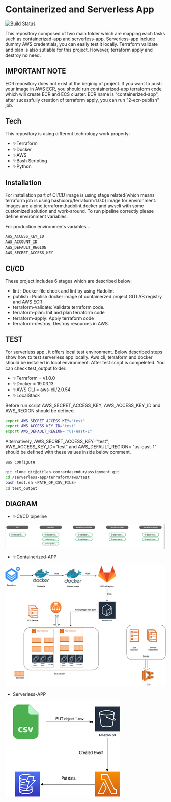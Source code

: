 # Containerized and Serverless App

[![Build Status](https://travis-ci.org/joemccann/dillinger.svg?branch=master)](https://travis-ci.org/joemccann/dillinger)

This repository composed of two main folder which are mapping each tasks such as containerizad-app and serverless-app.
Serverless-app include dummy AWS credentials, you can easliy test it locally. Terraform validate and plan is also sutiable for this project. However, terraform apply and destroy no need.

 ## IMPORTANT NOTE
  ECR repository does not exist at the beginig of project. If you want to push your image in AWS ECR, you should run containerized-app terraform code which will create ECR and ECS cluster. ECR name is "containerized-app", after sucessfully creation of terraform apply, you can run "2-ecr-publish" job.

## Tech
This repository is using different technology work properly:

- ✨Terraform
- ✨Docker
- ✨AWS
- ✨Bash  Scripting
- ✨Python
 
## Installation

For installation part of CI/CD image is using stage related(which means terraform job is using hashicorp/terraform:1.0.0) image for environment. Images are alpine,terraform,hadolint,docker and awscli with some customized solution and work-around. To run pipeline correctly please define environment variables.

For production environments variables...

```sh
AWS_ACCESS_KEY_ID
AWS_ACCOUNT_ID
AWS_DEFAULT_REGION
AWS_SECRET_ACCESS_KEY
```

## CI/CD
These project includes 6 stages which are described below:
  - lint : Docker file check and lint by using Hadolint
  - publish : Publish docker image of containerzed project GITLAB registry and AWS ECR
  - terraform-validate: Validate terraform code.
  - terraform-plan: Init and plan terraform code
  - terraform-apply: Apply terraform code
  - terraform-destroy: Destroy resources in AWS.



## TEST
For serverless app , it offers local test environment. Below described steps show how to test serverless app locally. Aws cli, terraform and docker should be installed in local environment. After test script is compeleted. You can check test_output folder.
  
- ✨Terraform = v1.0.0
- ✨Docker   = 19.03.13
- ✨AWS CLI =   aws-cli/2.0.54 
- ✨LocalStack 


Before run script AWS_SECRET_ACCESS_KEY, AWS_ACCESS_KEY_ID and AWS_REGION should be defined.
```sh
export AWS_SECRET_ACCESS_KEY="test"
export AWS_ACCESS_KEY_ID="test"
export AWS_DEFAULT_REGION= "us-east-1"
```
Alternatively, AWS_SECRET_ACCESS_KEY="test", AWS_ACCESS_KEY_ID="test" and AWS_DEFAULT_REGION= "us-east-1" should be defined with these values inside below comment.

```sh
aws configure
```

```sh
git clone git@gitlab.com:ardasendur/assignment.git
cd /serverless-app/terraform/aws/test
bash test.sh <PATH_OF_CSV_FILE>
cd test_output
```
## DIAGRAM

- ✨CI/CD pipeline

![picture](pipeline.png/)

- ✨Containerized-APP

![picture](containerized-app/containerized-app.png)

- Serverless-APP

![picture](serverless-app/serverless-app.png/)

